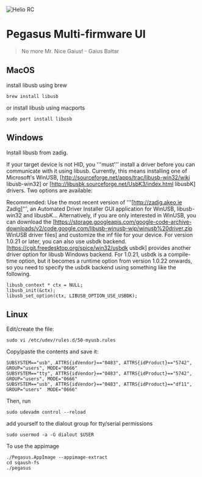
![Helio RC](https://heliorc.com/files/pegagus-ui.svg)
# Pegasus Multi-firmware UI
> No more Mr. Nice Gaius! - Gaius Baltar

## MacOS
install libusb using brew

```
brew install libusb
```

or install libusb using macports

```
sudo port install libusb
```

## Windows

Install libusb from zadig.

If your target device is not HID, you '''must''' install a driver before you can communicate with it using libusb. Currently, this means installing one of Microsoft's WinUSB, [http://sourceforge.net/apps/trac/libusb-win32/wiki libusb-win32] or [http://libusbk.sourceforge.net/UsbK3/index.html libusbK] drivers. Two options are available:

Recommended: Use the most recent version of '''[http://zadig.akeo.ie Zadig]''', an Automated Driver Installer GUI application for WinUSB, libusb-win32 and libusbK...
Alternatively, if you are only interested in WinUSB, you can download the [https://storage.googleapis.com/google-code-archive-downloads/v2/code.google.com/libusb-winusb-wip/winusb%20driver.zip WinUSB driver files] and customize the inf file for your device.
For version 1.0.21 or later, you can also use usbdk backend. [https://cgit.freedesktop.org/spice/win32/usbdk usbdk] provides another driver option for libusb Windows backend. For 1.0.21, usbdk is a compile-time option, but it becomes a runtime option from version 1.0.22 onwards, so you need to specify the usbdk backend using something like the following.

```
libusb_context * ctx = NULL;
libusb_init(&ctx);
libusb_set_option(ctx, LIBUSB_OPTION_USE_USBDK);
```

## Linux
Edit/create the file:

```
sudo vi /etc/udev/rules.d/50-myusb.rules
```

Copy/paste the contents and save it:

```
SUBSYSTEM=="usb", ATTRS{idVendor}=="0483", ATTRS{idProduct}=="5742", GROUP="users", MODE="0666"
SUBSYSTEM=="tty", ATTRS{idVendor}=="0483", ATTRS{idProduct}=="5742", GROUP="users", MODE="0666"
SUBSYSTEM=="usb", ATTRS{idVendor}=="0483", ATTRS{idProduct}=="df11", GROUP="users"  MODE="0666"
```

Then, run

```
sudo udevadm control --reload
```

add yourself to the dialout group for tty/serial permissions

```
sudo usermod -a -G dialout $USER
```

To use the appimage
```
./Pegasus.AppImage --appimage-extract
cd sqaush-fs
./pegasus
```
